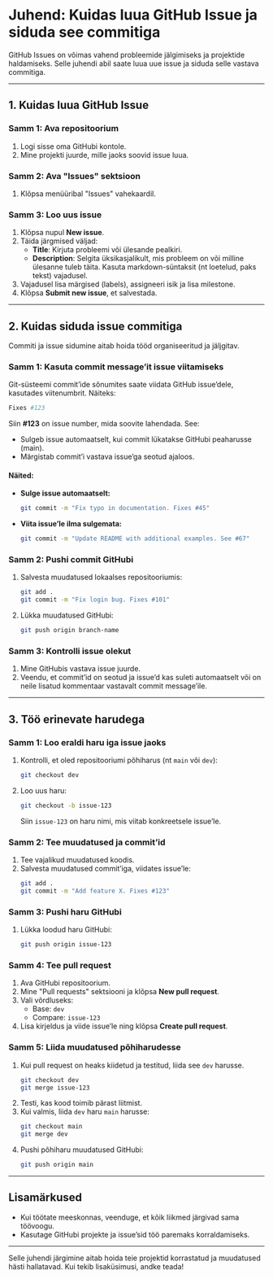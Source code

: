 # Juhend: Kuidas luua GitHub Issue ja siduda see commitiga

GitHub Issues on võimas vahend probleemide jälgimiseks ja projektide haldamiseks. Selle juhendi abil saate luua uue issue ja siduda selle vastava commitiga.

---

## 1. Kuidas luua GitHub Issue

### Samm 1: Ava repositoorium
1. Logi sisse oma GitHubi kontole.
2. Mine projekti juurde, mille jaoks soovid issue luua.

### Samm 2: Ava "Issues" sektsioon
1. Klõpsa menüüribal "Issues" vahekaardil.

### Samm 3: Loo uus issue
1. Klõpsa nupul **New issue**.
2. Täida järgmised väljad:
   - **Title**: Kirjuta probleemi või ülesande pealkiri.
   - **Description**: Selgita üksikasjalikult, mis probleem on või milline ülesanne tuleb täita. Kasuta markdown-süntaksit (nt loetelud, paks tekst) vajadusel.
3. Vajadusel lisa märgised (labels), assigneeri isik ja lisa milestone.
4. Klõpsa **Submit new issue**, et salvestada.

---

## 2. Kuidas siduda issue commitiga

Commiti ja issue sidumine aitab hoida tööd organiseeritud ja jäljgitav.

### Samm 1: Kasuta commit message’it issue viitamiseks
Git-süsteemi commit’ide sõnumites saate viidata GitHub issue’dele, kasutades viitenumbrit. Näiteks:

```bash
Fixes #123
```

Siin **#123** on issue number, mida soovite lahendada. See:
- Sulgeb issue automaatselt, kui commit lükatakse GitHubi peaharusse (main).
- Märgistab commit’i vastava issue’ga seotud ajaloos.

#### Näited:
- **Sulge issue automaatselt:**
  ```bash
  git commit -m "Fix typo in documentation. Fixes #45"
  ```
- **Viita issue’le ilma sulgemata:**
  ```bash
  git commit -m "Update README with additional examples. See #67"
  ```

### Samm 2: Pushi commit GitHubi
1. Salvesta muudatused lokaalses repositooriumis:
   ```bash
   git add .
   git commit -m "Fix login bug. Fixes #101"
   ```
2. Lükka muudatused GitHubi:
   ```bash
   git push origin branch-name
   ```

### Samm 3: Kontrolli issue olekut
1. Mine GitHubis vastava issue juurde.
2. Veendu, et commit’id on seotud ja issue’d kas suleti automaatselt või on neile lisatud kommentaar vastavalt commit message’ile.

---

## 3. Töö erinevate harudega

### Samm 1: Loo eraldi haru iga issue jaoks
1. Kontrolli, et oled repositooriumi põhiharus (nt `main` või `dev`):
   ```bash
   git checkout dev
   ```
2. Loo uus haru:
   ```bash
   git checkout -b issue-123
   ```
   Siin `issue-123` on haru nimi, mis viitab konkreetsele issue’le.

### Samm 2: Tee muudatused ja commit’id
1. Tee vajalikud muudatused koodis.
2. Salvesta muudatused commit’iga, viidates issue’le:
   ```bash
   git add .
   git commit -m "Add feature X. Fixes #123"
   ```

### Samm 3: Pushi haru GitHubi
1. Lükka loodud haru GitHubi:
   ```bash
   git push origin issue-123
   ```

### Samm 4: Tee pull request
1. Ava GitHubi repositoorium.
2. Mine "Pull requests" sektsiooni ja klõpsa **New pull request**.
3. Vali võrdluseks:
   - Base: `dev`
   - Compare: `issue-123`
4. Lisa kirjeldus ja viide issue’le ning klõpsa **Create pull request**.

### Samm 5: Liida muudatused põhiharudesse
1. Kui pull request on heaks kiidetud ja testitud, liida see `dev` harusse.
   ```bash
   git checkout dev
   git merge issue-123
   ```
2. Testi, kas kood toimib pärast liitmist.
3. Kui valmis, liida `dev` haru `main` harusse:
   ```bash
   git checkout main
   git merge dev
   ```
4. Pushi põhiharu muudatused GitHubi:
   ```bash
   git push origin main
   ```

---

## Lisamärkused
- Kui töötate meeskonnas, veenduge, et kõik liikmed järgivad sama töövoogu.
- Kasutage GitHubi projekte ja issue’sid töö paremaks korraldamiseks.

---

Selle juhendi järgimine aitab hoida teie projektid korrastatud ja muudatused hästi hallatavad. Kui tekib lisaküsimusi, andke teada!

